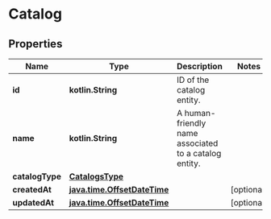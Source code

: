 
# Catalog

## Properties
Name | Type | Description | Notes
------------ | ------------- | ------------- | -------------
**id** | **kotlin.String** | ID of the catalog entity. | 
**name** | **kotlin.String** | A human-friendly name associated to a catalog entity. | 
**catalogType** | [**CatalogsType**](CatalogsType.md) |  | 
**createdAt** | [**java.time.OffsetDateTime**](java.time.OffsetDateTime.md) |  |  [optional]
**updatedAt** | [**java.time.OffsetDateTime**](java.time.OffsetDateTime.md) |  |  [optional]



